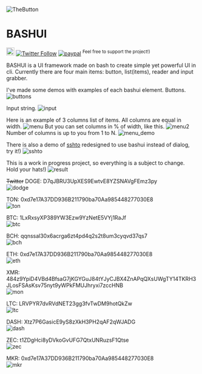 ![TheButton](https://habrastorage.org/getpro/habr/upload_files/940/cb2/329/940cb23290e6236234289b9743f72a6d.png)

<h1>BASHUI</h1>

<a href="https://t.me/sshtobash"><img src="https://telegram.org/img/website_icon.svg" width="21"></a>
[![Twitter Follow](https://img.shields.io/twitter/follow/Vaniacer?style=social)](https://twitter.com/Vaniacer)
[![paypal](https://img.shields.io/badge/Donate-PayPal-green.svg)](https://paypal.me/sshto?locale.x=en_US) <sup>Feel free to support the project!)</sup></br>

BASHUI is a UI framework made on bash to create simple yet powerful UI in cli.
Currently there are four main items: button, list(items), reader and input grabber.

I've made some demos with examples of each bashui element. Buttons.
![buttons](https://habrastorage.org/getpro/habr/upload_files/39c/3f9/b61/39c3f9b612b1ac081174024d66fc4c20.gif)

Input string.
![input](https://habrastorage.org/getpro/habr/upload_files/44f/724/add/44f724add09b61a4d65fd1751ebdb0f6.gif)

Here is an example of 3 columns list of items. All columns are equal in width.
![menu](https://habrastorage.org/getpro/habr/upload_files/aa4/2df/78d/aa42df78da9d17fe11702f2120b03f1f.png)
But you can set columns in % of width, like this.
![menu2](https://habrastorage.org/getpro/habr/upload_files/6b1/363/e85/6b1363e854ab01c9a455cd5bec8de6ca.png)
Number of columns is up to you from 1 to N.
![menu_demo](https://habrastorage.org/getpro/habr/upload_files/280/2e6/ce2/2802e6ce247d3d2d500abf70f8ca9bd8.gif)

There is also a demo of [sshto](https://github.com/vaniacer/sshto) redesigned to use bashui instead of dialog, try it!)
![sshto](https://github.com/vaniacer/bashui/assets/18072680/1e66ab3b-66b6-4636-b035-ba8d6ba5390b)

This is a work in progress project, so everything is a subject to change.
Hold your hats!)
![result](https://habrastorage.org/getpro/habr/upload_files/1a3/29e/f0c/1a329ef0c6761529ed347514fba314a1.gif)


~~Twitter~~ DOGE: D7qJBRU3UpXES9EwtvE8YZSNAVgFEmz3py</br>
![dodge](https://user-images.githubusercontent.com/18072680/229992296-f415eadb-645b-4229-81c7-e269485c635d.png)

TON: 0xd7e17A37DD936B211790ba70Aa985448277030E8</br>
![ton](https://github.com/user-attachments/assets/93ed3c9e-b445-4316-b617-33f4d0f055be)

BTC: 1LxRxsyXP389YW3Ezw9YzNetE5VYj1RaJf</br>
![btc](https://user-images.githubusercontent.com/18072680/106382955-f2f00e80-63d3-11eb-9316-b6653225820c.png)

BCH: qqnssal30x6acrga6zt4pd4q2s2t8um3cyqvd37qs7</br>
![bch](https://user-images.githubusercontent.com/18072680/108552897-fd326800-7302-11eb-8ae7-97eb0cc81d5e.png)

ETH: 0xd7e17A37DD936B211790ba70Aa985448277030E8</br>
![eth](https://user-images.githubusercontent.com/18072680/106382951-f2577800-63d3-11eb-8c01-f7ade514fb58.png)

XMR: 484z9YpiD4VBd4BfsaG7jKGYGuJ84tYJyCJBX4ZnAPqQXsUWgTY14TKRH3JLosFSAsKsv75nyt9yWPkFMUJhryxi7zccHNB</br>
![mon](https://user-images.githubusercontent.com/18072680/106383275-15832700-63d6-11eb-87d5-8b9f4ba08c40.png)

LTC: LRVPYR7dvRVdNET23gg3fvTwDM9hotQkZw</br>
![ltc](https://user-images.githubusercontent.com/18072680/106383361-7a3e8180-63d6-11eb-9239-48b6d80c3c4b.png)

DASH: Xtz7P6GasicE9yS8zXkH3PH2qAF2qWJADG</br>
![dash](https://user-images.githubusercontent.com/18072680/108553387-a11c1380-7303-11eb-9560-81f0deec2fbc.png)

ZEC: t1ZDgHci8yDVkoGvUFG7QtxUNRuzsF1Qtse</br>
![zec](https://user-images.githubusercontent.com/18072680/108553595-f7895200-7303-11eb-9ca8-17d1c81df7eb.png)

MKR: 0xd7e17A37DD936B211790ba70Aa985448277030E8</br>
![mkr](https://user-images.githubusercontent.com/18072680/108553822-4505bf00-7304-11eb-9db9-0833141e36c9.png)
